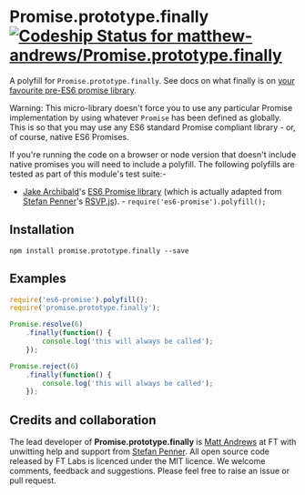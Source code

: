 # Promise.prototype.finally [ ![Codeship Status for matthew-andrews/Promise.prototype.finally](https://codeship.io/projects/d2ed45d0-3364-0132-3c6b-26237c03a86a/status)](https://codeship.io/projects/40589)

A polyfill for `Promise.prototype.finally`.  See docs on what finally is on [your favourite pre-ES6 promise library](https://github.com/tildeio/rsvp.js/blob/master/README.md#finally).

Warning: This micro-library doesn't force you to use any particular Promise implementation by using whatever `Promise` has been defined as globally.  This is so that you may use any ES6 standard Promise compliant library - or, of course, native ES6 Promises.

If you're running the code on a browser or node version that doesn't include native promises you will need to include a polyfill. The following polyfills are tested as part of this module's test suite:-

- [Jake Archibald](https://twitter.com/jaffathecake)'s [ES6 Promise library](https://github.com/jakearchibald/es6-promise) (which is actually adapted from [Stefan Penner](https://twitter.com/stefanpenner)'s [RSVP.js](https://github.com/tildeio/rsvp.js)). -  `require('es6-promise').polyfill();`

## Installation

```
npm install promise.prototype.finally --save
```

## Examples

```js
require('es6-promise').polyfill();
require('promise.prototype.finally');

Promise.resolve(6)
	.finally(function() {
		console.log('this will always be called');
	});

Promise.reject(6)
	.finally(function() {
		console.log('this will always be called');
	});
```

## Credits and collaboration

The lead developer of **Promise.prototype.finally** is [Matt Andrews](http://twitter.com/andrewsmatt) at FT with unwitting help and support from [Stefan Penner](https://twitter.com/stefanpenner). All open source code released by FT Labs is licenced under the MIT licence. We welcome comments, feedback and suggestions.  Please feel free to raise an issue or pull request.
